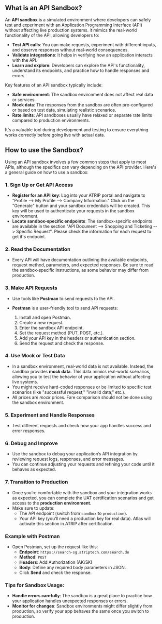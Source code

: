 ## What is an API Sandbox?

An **API sandbox** is a simulated environment where developers can safely test and experiment with an Application Programming Interface (API) without affecting live production systems. It mimics the real-world functionality of the API, allowing developers to:

- **Test API calls**: You can make requests, experiment with different inputs, and observe responses without real-world consequences.
- **Validate integrations**: It helps in verifying how an application interacts with the API.
- **Learn and explore**: Developers can explore the API's functionality, understand its endpoints, and practice how to handle responses and errors.
  
Key features of an API sandbox typically include:
- **Safe environment**: The sandbox environment does not affect real data or services.
- **Mock data**: The responses from the sandbox are often pre-configured or based on test data, simulating realistic scenarios.
- **Rate limits**: API sandboxes usually have relaxed or separate rate limits compared to production environments.

It's a valuable tool during development and testing to ensure everything works correctly before going live with actual data.

## How to use the Sandbox?

Using an API sandbox involves a few common steps that apply to most APIs, although the specifics can vary depending on the API provider. Here's a general guide on how to use a sandbox:

### 1. **Sign Up or Get API Access**
   - **Register for an API key**: Log into your ATRIP portal and navigate to "Profile --> My Profile --> Company Information." Click on the "Generate" button and your sandbox credentials will be created. This key will be used to authenticate your requests in the sandbox environment.
   - **Locate sandbox-specific endpoints**: The sandbox-specific endpoints are available in the section "API Document --> Shopping and Ticketing --> Specific Request". Please check the information for each request to get it's endpoint. 

### 2. **Read the Documentation**
   - Every API will have documentation outlining the available endpoints, request method, parameters, and expected responses. Be sure to read the sandbox-specific instructions, as some behavior may differ from production.

### 3. **Make API Requests**
   - Use tools like **Postman** to send requests to the API.
     
   - **Postman** is a user-friendly tool to send API requests:
     1. Install and open Postman.
     2. Create a new request.
     3. Enter the sandbox API endpoint.
     4. Set the request method (PUT, POST, etc.).
     5. Add your API key in the headers or authentication section.
     6. Send the request and check the response.

### 4. **Use Mock or Test Data**
   - In a sandbox environment, real-world data is not available. Instead, the sandbox provides **mock data**. This data mimics real-world scenarios, allowing you to test the behavior of your application without affecting live systems.
   - You might receive hard-coded responses or be limited to specific test scenarios (like "successful request," "invalid data," etc.).
   - All prices are *mock* prices. Fare comparison should not be done using the sandbox environment. 

### 5. **Experiment and Handle Responses**
   - Test different requests and check how your app handles success and error responses.

### 6. **Debug and Improve**
   - Use the sandbox to debug your application’s API integration by reviewing request logs, responses, and error messages.
   - You can continue adjusting your requests and refining your code until it behaves as expected.

### 7. **Transition to Production**
   - Once you’re comfortable with the sandbox and your integration works as expected, you can complete the UAT certification scenarios and get access to the **production environment**.
   - Make sure to update:
     - The API endpoint (switch from `sandbox` to `production`).
     - Your API key (you’ll need a production key for real data). Atlas will activate this section in ATRIP after certification.

### Example with Postman
   - Open Postman, set up the request like this:
     - **Endpoint**: `https://search-sg.atriptech.com/search.do`
     - **Method**: `POST`
     - **Headers**: Add Authorization (AK/SK)
     - **Body**: Define any required body parameters in JSON.
     - Click **Send** and check the response.

### Tips for Sandbox Usage:
- **Handle errors carefully**: The sandbox is a great place to practice how your application handles unexpected responses or errors.
- **Monitor for changes**: Sandbox environments might differ slightly from production, so verify your app behaves the same once you switch to production.

